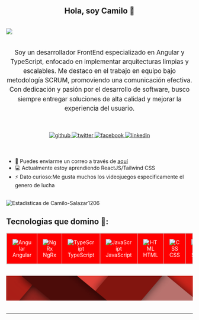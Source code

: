 ## <div align="center">Hola, soy Camilo 👋</div>
</br>
<img src="Añadir un título.png"></img>
<br/>
<br/>
<div align="center" style="font-size: 1.2em; line-height: 1.5; max-width: 600px;">
   <p>
     Soy un desarrollador FrontEnd especializado en Angular y TypeScript, enfocado en implementar arquitecturas limpias y escalables. Me destaco en el trabajo en equipo bajo metodología SCRUM, promoviendo una comunicación efectiva. Con dedicación y pasión por el desarrollo de software, busco siempre entregar soluciones de alta calidad y mejorar la experiencia del usuario.
   </p>
</div>
<br/>
<br/>
<div align="center">
<a href="https://github.com/Niko-Cloud" target="_blank">
<img src=https://img.shields.io/badge/github-%2324292e.svg?&style=for-the-badge&logo=github&logoColor=white alt=github style="margin-bottom: 5px;" />
</a>
<a href="https://twitter.com/Yuki_Hime_Shira" target="_blank">
<img src=https://img.shields.io/badge/twitter-%2300acee.svg?&style=for-the-badge&logo=twitter&logoColor=white alt=twitter style="margin-bottom: 5px;" />
</a>
<a href="https://www.facebook.com/indra.niko.714" target="_blank">
<img src=https://img.shields.io/badge/facebook-%232E87FB.svg?&style=for-the-badge&logo=facebook&logoColor=white alt=facebook style="margin-bottom: 5px;" />
</a>  
<a href="https://linkedin.com/in/yuki-hime" target="_blank">
<img src=https://img.shields.io/badge/linkedin-%231E77B5.svg?&style=for-the-badge&logo=linkedin&logoColor=white alt=linkedin style="margin-bottom: 5px;" />
</a>
</div>  
<br/>

</br>


- 📧 Puedes enviarme un correo a través de [aquí](mailto:c4m1loo12@gmail.com)
- 💻 Actualmente estoy aprendiendo ReactJS/Tailwind CSS
- ⚡ Dato curioso:Me gusta muchos los videojuegos especificamente el genero de lucha
<br/>  
<div>
<img
src="https://github-readme-stats.vercel.app/api/top-langs?username=Camilo-Salazar1206&show_icons=true&locale=en&bg_color=0d1117&text_color=ffffff&layout=compact"
alt="Estadísticas de Camilo-Salazar1206"
style="width: 100%; max-width: 800px; height:120px;"/>

</div>

## Tecnologias que domino 🚀:
<table style="width: 100%; border-collapse: collapse; overflow: hidden; border: 1px solid #ccc;">
    <tr style="background-color: #ff0000; color: white;">
        <td style="padding: 15px; text-align: center; border: 1px solid #ccc;">
            <img src="https://upload.wikimedia.org/wikipedia/commons/thumb/c/cf/Angular_full_color_logo.svg/2048px-Angular_full_color_logo.svg.png" width="55px" alt="Angular"/> Angular
        </td>
        <td style="padding: 15px; text-align: center; border: 1px solid #ccc;">
            <img src="https://cdn.worldvectorlogo.com/logos/ngrx.svg" width="50px" alt="NgRx"/> NgRx
        </td>
        <td style="padding: 15px; text-align: center; border: 1px solid #ccc;">
            <img src="https://upload.wikimedia.org/wikipedia/commons/thumb/4/4c/Typescript_logo_2020.svg/2048px-Typescript_logo_2020.svg.png" width="40px" alt="TypeScript"/> TypeScript
        </td>
        <td style="padding: 15px; text-align: center; border: 1px solid #ccc;">
            <img src="https://img.icons8.com/color/48/000000/javascript--v1.png" alt="JavaScript"/> JavaScript
        </td>
        <td style="padding: 15px; text-align: center; border: 1px solid #ccc;">
            <img src="https://img.icons8.com/color/48/000000/html-5--v1.png" alt="HTML"/> HTML
        </td>
        <td style="padding: 15px; text-align: center; border: 1px solid #ccc;">
            <img src="https://img.icons8.com/color/48/000000/css3.png" alt="CSS"/> CSS
        </td>
        <td style="padding: 15px; text-align: center; border: 1px solid #ccc;">
            <img src="https://img.icons8.com/color/48/000000/sass.png" alt="Sass"/> Sass
        </td>
        <td style="padding: 15px; text-align: center; border: 1px solid #ccc;">
            <img src="https://img.icons8.com/color/48/000000/mongodb.png" alt="MongoDB"/> MongoDB
        </td>
        <td style="padding: 15px; text-align: center; border: 1px solid #ccc;">
            <img src="https://img.icons8.com/color/48/000000/mysql-logo.png" alt="MySQL"/> MySQL
        </td>
    </tr>
</table> 
<br/>  
<div align="center">
<img src="illustration-digital-art-minimalism-red-text-simple-109804-wallhere.com.png"/>
</div>   

<br />

------
